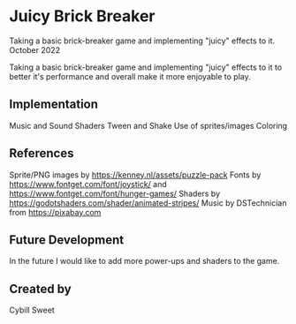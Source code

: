 
# Juicy Brick Breaker
Taking a basic brick-breaker game and implementing  "juicy" effects to it. October 2022

Taking a basic brick-breaker game and implementing  "juicy" effects to it to better it's performance and overall make it more enjoyable to play.

## Implementation
Music and Sound
Shaders
Tween and Shake
Use of sprites/images
Coloring

## References
Sprite/PNG images by https://kenney.nl/assets/puzzle-pack
Fonts by https://www.fontget.com/font/joystick/ and https://www.fontget.com/font/hunger-games/
Shaders by https://godotshaders.com/shader/animated-stripes/
Music by DSTechnician from https://pixabay.com

## Future Development
In the future I would like to add more power-ups and shaders to the game.

## Created by
Cybill Sweet

